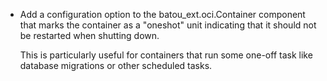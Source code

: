 - Add a configuration option to the batou_ext.oci.Container component that marks the container as a "oneshot" unit indicating that it should not be restarted when shutting down.

  This is particularly useful for containers that run some one-off task like database migrations or other scheduled tasks.
